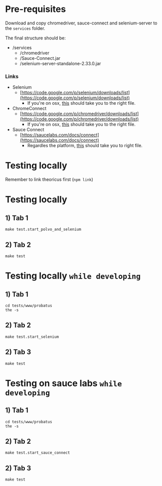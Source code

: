 # Pre-requisites

Download and copy chromedriver, sauce-connect and selenium-server to the
`services` folder.

The final structure should be:
  
  * /services
    * /chromedriver
    * /Sauce-Connect.jar
    * /selenium-server-standalone-2.33.0.jar

### Links

  * Selenium
    * [https://code.google.com/p/selenium/downloads/list](https://code.google.com/p/selenium/downloads/list)
    	* If you're on osx, [this](https://code.google.com/p/selenium/downloads/detail?name=selenium-server-2.33.0.zip&can=2&q=) should take you to the right file.
  * ChromeConnect
  	* [https://code.google.com/p/chromedriver/downloads/list](https://code.google.com/p/chromedriver/downloads/list)
    	* If you're on osx, [this](https://code.google.com/p/chromedriver/downloads/detail?name=chromedriver_mac_26.0.1383.0.zip&can=2&q=) should take you to the right file.
  * Sauce Connect
  	* [https://saucelabs.com/docs/connect](https://saucelabs.com/docs/connect)
	  	* Regardles the platform, [this](http://saucelabs.com/downloads/Sauce-Connect-latest.zip) should take you to right file.

# Testing locally

Remember to link theoricus first (`npm link`)

# Testing locally

## 1) Tab 1

````
make test.start_polvo_and_selenium
````

## 2) Tab 2

````
make test
````

# Testing locally `while developing`

## 1) Tab 1

````
cd tests/www/probatus
the -s
````

## 2) Tab 2

````
make test.start_selenium
````

## 2) Tab 3

````
make test
````

# Testing on sauce labs `while developing`

## 1) Tab 1

````
cd tests/www/probatus
the -s
````

## 2) Tab 2

````
make test.start_sauce_connect
````

## 2) Tab 3

````
make test
````